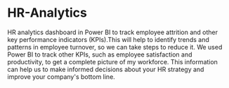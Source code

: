 # HR-Analytics
HR analytics dashboard in Power BI to track employee attrition and other key performance indicators (KPIs).This will help to identify trends and patterns in employee turnover, so we can take steps to reduce it. We used Power BI to track other KPIs, such as employee satisfaction and productivity, to get a complete picture of my workforce. This information can help us to make informed decisions about your HR strategy and improve your company's bottom line.
